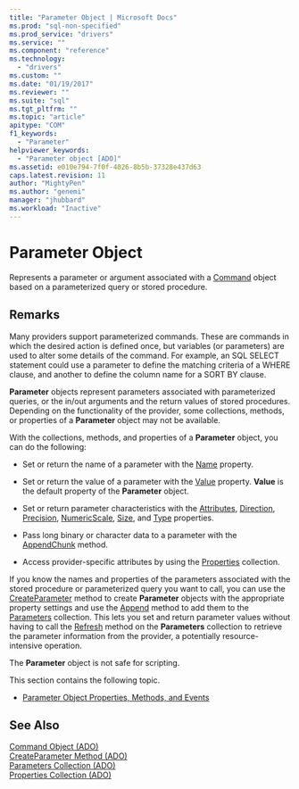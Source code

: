 ```yaml
---
title: "Parameter Object | Microsoft Docs"
ms.prod: "sql-non-specified"
ms.prod_service: "drivers"
ms.service: ""
ms.component: "reference"
ms.technology:
  - "drivers"
ms.custom: ""
ms.date: "01/19/2017"
ms.reviewer: ""
ms.suite: "sql"
ms.tgt_pltfrm: ""
ms.topic: "article"
apitype: "COM"
f1_keywords: 
  - "Parameter"
helpviewer_keywords: 
  - "Parameter object [ADO]"
ms.assetid: e010e794-7f0f-4026-8b5b-37328e437d63
caps.latest.revision: 11
author: "MightyPen"
ms.author: "genemi"
manager: "jhubbard"
ms.workload: "Inactive"
---
```

# Parameter Object
Represents a parameter or argument associated with a [Command](../../../ado/reference/ado-api/command-object-ado.md) object based on a parameterized query or stored procedure.  
  
## Remarks  
 Many providers support parameterized commands. These are commands in which the desired action is defined once, but variables (or parameters) are used to alter some details of the command. For example, an SQL SELECT statement could use a parameter to define the matching criteria of a WHERE clause, and another to define the column name for a SORT BY clause.  
  
 **Parameter** objects represent parameters associated with parameterized queries, or the in/out arguments and the return values of stored procedures. Depending on the functionality of the provider, some collections, methods, or properties of a **Parameter** object may not be available.  
  
 With the collections, methods, and properties of a **Parameter** object, you can do the following:  
  
-   Set or return the name of a parameter with the [Name](../../../ado/reference/ado-api/name-property-ado.md) property.  
  
-   Set or return the value of a parameter with the [Value](../../../ado/reference/ado-api/value-property-ado.md) property. **Value** is the default property of the **Parameter** object.  
  
-   Set or return parameter characteristics with the [Attributes](../../../ado/reference/ado-api/attributes-property-ado.md), [Direction](../../../ado/reference/ado-api/direction-property.md), [Precision](../../../ado/reference/ado-api/precision-property-ado.md), [NumericScale](../../../ado/reference/ado-api/numericscale-property-ado.md), [Size](../../../ado/reference/ado-api/size-property-ado-parameter.md), and [Type](../../../ado/reference/ado-api/type-property-ado.md) properties.  
  
-   Pass long binary or character data to a parameter with the [AppendChunk](../../../ado/reference/ado-api/appendchunk-method-ado.md) method.  
  
-   Access provider-specific attributes by using the [Properties](../../../ado/reference/ado-api/properties-collection-ado.md) collection.  
  
 If you know the names and properties of the parameters associated with the stored procedure or parameterized query you want to call, you can use the [CreateParameter](../../../ado/reference/ado-api/createparameter-method-ado.md) method to create **Parameter** objects with the appropriate property settings and use the [Append](../../../ado/reference/ado-api/append-method-ado.md) method to add them to the [Parameters](../../../ado/reference/ado-api/parameters-collection-ado.md) collection. This lets you set and return parameter values without having to call the [Refresh](../../../ado/reference/ado-api/refresh-method-ado.md) method on the **Parameters** collection to retrieve the parameter information from the provider, a potentially resource-intensive operation.  
  
 The **Parameter** object is not safe for scripting.  
  
 This section contains the following topic.  
  
-   [Parameter Object Properties, Methods, and Events](../../../ado/reference/ado-api/parameter-object-properties-methods-and-events.md)  
  
## See Also  
 [Command Object (ADO)](../../../ado/reference/ado-api/command-object-ado.md)   
 [CreateParameter Method (ADO)](../../../ado/reference/ado-api/createparameter-method-ado.md)   
 [Parameters Collection (ADO)](../../../ado/reference/ado-api/parameters-collection-ado.md)   
 [Properties Collection (ADO)](../../../ado/reference/ado-api/properties-collection-ado.md)
